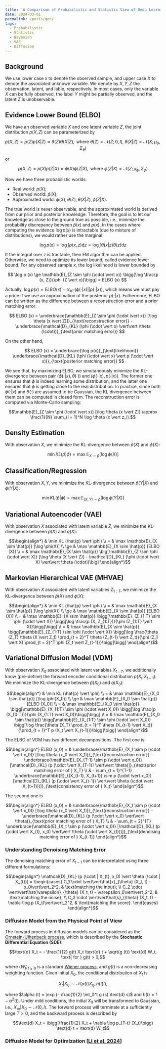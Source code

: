 ```yaml
---
title: 'A Comparison of Probabilistic and Statistic View of Deep Learning Models'
date: 2024-03-01
permalink: /posts/gen/
tags:
  - Probabilistic
  - Statistic
  - Bayesian
  - VAE
  - Diffusion
---
```


Background
---
We use lower case $x$ to denote the observed sample, and upper case $X$ to denote the associated unknown variable. We denote by $X, Y, Z$ the observation, latent, and lable, respectively. In most cases, only the variable $X$ can be fully observed, the label $Y$ might be partially observed, and the latent $Z$ is unobservable. 

Evidence Lower Bound (ELBO)
---
We have an observed variable $X$ and one latent variable $Z$, the joint distribution $p(X, Z)$ can be parameterized by 

$$
p(X, Z) = p (Z) p (X|Z) \approx \theta (Z) \theta (X|Z), \text{ where } \theta (Z) = \mathcal{N} (Z; 0, I), \; \theta (X|Z) = \mathcal{N} (X; \mu_{\theta}, \Sigma_{\theta})
$$

or 

$$
p(X, Z) = p (X) p (Z \vert X) \approx \phi (X) \phi (Z \vert X), \text{ where } \phi (Z \vert X) = \mathcal{N} (Z; \mu_{\phi}, \Sigma_{\phi})
$$

Now we have three probabilistic worlds: 

  * Real world: $p(X)$;
  * Observed world: $\hat{p} (X)$;
  * Approximated world: $\phi (X), \theta(Z), \theta(X\vert Z), \phi(Z\vert X)$.

The true world is never observable, and the approximated world is derived from our prior and posterior knowledge. Therefore, the goal is to let our knowledge as close to the ground true as possible, i.e., minimize the probability discrepancy between $\hat{p} (x)$ and $p(x)$. In the cases where computing the evidence $\log p (x)$ is intractable (due to mixture of distributions), we would rather use the marginal 

$$
\log p(x) = \log \int p (x, z) \text{d} z = \log \int \theta (x \vert z) \theta (z) \text{d} z
$$

If the integral over $z$ is tractable, then EM algorithm can be applied. Otherwise, we need to optimize its lower bound, called evidence lower bound. For any observed sample $x$, the log likelihood is lower bounded by

$$
\log p (x) \ge \mathbb{E}_{Z \sim \phi (\cdot \vert x)} \bigg[\log \frac{p (x, Z)}{\phi (Z \vert x)}\bigg] = ELBO (x)
$$

Actually, $\log p (x) = ELBO (x) + \mathcal{D}_{KL} (\phi (\cdot\vert x) \vert \vert  p(\cdot\vert x))$, which means we must pay a price if we use an approximation of the posterior $p(\cdot\vert x)$. Futhermore, ELBO can be written as the difference between a reconstruction error and a prior matching error:

$$
ELBO (x) = \underbrace{\mathbb{E}_{Z \sim \phi (\cdot \vert x)} [\log \theta (x \vert Z)]}_{\text{reconstruction error}} - \underbrace{\mathcal{D}_{KL} (\phi (\cdot \vert x) \vert\vert \theta (\cdot))}_{\text{prior matching error}}
$$

On the other hand,

$$
ELBO (x) = \underbrace{\log p(x)}_{\text{likelihood}} - \underbrace{\mathcal{D}_{KL} (\phi (\cdot \vert x) \vert p (\cdot \vert x))}_{\text{posterior matching error}}
$$

We see that, by maximizing ELBO, we simutaneously minimize the KL-divergence between pair $(\phi(\cdot\vert x), \theta(\cdot))$ and $(\phi (\cdot\vert x), p(\cdot\vert x))$. The former one ensures that $\phi$ is indeed learning some distribution, and the latter one ensures that $\phi$ is getting close to the real distribution. In practice, since both $\phi (\cdot \vert x)$ and $\theta (\cdot)$ are assumed to be Gaussian, the KL divergence between them can be computed in closed form. The reconstruction error is computed via Monte-Carlo sampling:

$$\mathbb{E}_{Z \sim \phi (\cdot \vert x)} [\log \theta (x \vert Z)] \approx \frac{1}{N} \sum_{i = 1}^N \log \theta (x \vert z_i).$$

Density Estimation
---
With observation $X$, we minimize the KL-divergence between $\hat{p} (X)$ and $\phi(X)$:

$$\min KL (\hat{p} \vert \phi) = \max \mathbb{E}_{X \sim \hat{p}} [\log \phi(X)]$$

Classification/Regression
---
With observation $X, Y$, we minimize the KL-divergence between $\hat{p} (Y\vert X)$ and $\phi(Y\vert X)$:

$$\min KL (\hat{p} \vert \phi) = \max \mathbb{E}_{(X, Y) \sim \hat{p}} [\log \phi(Y \vert X)]$$

Variational Autoencoder (VAE)
---
With observation $X$ associated with latent variable $Z$, we minimize the KL-divergence between $\hat{p} (X)$ and $q(X)$:

$$\begin{align*}
& \min KL (\hat{p} \vert  \phi) \\
= & \max \mathbb{E}_{X \sim \hat{p}} [\log \phi(X)] \\
\ge & \max \mathbb{E}_{X \sim \hat{p}} [ELBO (X)] \\
= & \max \mathbb{E}_{X \sim \hat{p}} \big[\mathbb{E}_{Z \sim \phi (\cdot \vert X)} [\log \theta (X \vert Z)] - \mathcal{D}_{KL} (\phi (\cdot \vert X) \vert\vert \theta (\cdot))\big]
\end{align*}$$

Markovian Hierarchical VAE (MHVAE)
---
With observation $X$ associated with latent variables $Z_{1:T}$, we minimize the KL-divergence between $\hat{p} (X)$ and $\phi(X)$:

$$\begin{align*}
& \min KL (\hat{p} \vert  \phi) \\ 
= & \max \mathbb{E}_{X \sim \hat{p}} [\log \phi(X)] \\
\ge & \max \mathbb{E}_{X \sim \hat{p}} [ELBO (X)] \\
= & \max \mathbb{E}_{X \sim \hat{p}} \bigg[\mathbb{E}_{Z_{1:T} \sim \phi (\cdot \vert X)} \bigg[\log \frac{p (X, Z_{1:T})}{\phi (Z_{1:T} \vert X)}\bigg]\bigg] \\
= & \max \mathbb{E}_{X \sim \hat{p}} \bigg[\mathbb{E}_{Z_{1:T} \sim \phi (\cdot \vert X)} \bigg[\log \frac{\theta (Z_T) \theta (X \vert Z_1) \prod_{t = 2}^T \theta (Z_{t-1} \vert Z_t)}{\phi (Z_1 \vert X) \prod_{t = 2}^T \phi (Z_t \vert Z_{t-1})}\bigg]\bigg]
\end{align*}$$

Variational Diffusion Model (VDM)
---
With observation $X_0$ associated with latent variables $X_{1:T}$, we additionally know (pre-define) the forward encoder conditional distribution $p (X_t \vert  X_{t-1})$. We minimize the KL-divergence between $\hat{p} (X_0)$ and $q(X_0)$:

$$\begin{align*}
& \min KL (\hat{p} \vert  \phi) \\ 
= & \max \mathbb{E}_{X_0 \sim \hat{p}} [\log \phi(X_0)] \\
\ge & \max \mathbb{E}_{X_0 \sim \hat{p}} [ELBO (X_0)] \\
= & \max \mathbb{E}_{X_0 \sim \hat{p}} \bigg[\mathbb{E}_{X_{1:T} \sim \phi (\cdot \vert X_0)} \bigg[\log \frac{p (X_{0:T})}{\phi (X_{1:T} \vert X_0)}\bigg]\bigg] \\
= & \max \mathbb{E}_{X_0 \sim \hat{p}} \bigg[\mathbb{E}_{X_{1:T} \sim \phi (\cdot \vert X_0)} \bigg[\log \frac{\theta (X_T) \prod_{t = 1}^T \theta (X_{t-1} \vert X_t)}{\prod_{t = 1}^T p (X_t \vert X_{t-1})}\bigg]\bigg]
\end{align*}$$

The ELBO of VDM has two different decompositions. The first one is

$$\begin{align*}
ELBO (x_0) = & \underbrace{\mathbb{E}_{X_1 \sim p (\cdot \vert x_0)} [\log \theta (x_0 \vert X_1)]}_{\text{reconstruction error}} - \underbrace{\mathbb{E}_{X_{T-1} \sim p (\cdot \vert x_0)} [\mathcal{D}_{KL} (p (\cdot \vert X_{T-1}) \vert\vert  \theta)]}_{\text{prior matching error of } X_T} \\
& - \sum_{t = 1}^{T-1} \underbrace{\mathbb{E}_{(X_{t-1}, X_{t+1}) \sim p (\cdot \vert x_0)} [\mathcal{D}_{KL} (p (\cdot \vert X_{t-1}) \vert\vert \theta (\cdot \vert X_{t+1}))]}_{\text{consistency error of } X_t}
\end{align*}$$

The second one is

$$\begin{align*}
ELBO (x_0) = & \underbrace{\mathbb{E}_{X_1 \sim p (\cdot \vert x_0)} [\log \theta (x_0 \vert X_1)]}_{\text{reconstruction error}} - \underbrace{\mathcal{D}_{KL} (p (\cdot \vert x_0) \vert\vert  \theta)}_{\text{prior matching error of } X_T} \\
& - \sum_{t = 2}^{T} \underbrace{\mathbb{E}_{X_t \sim p (\cdot \vert x_0)} [\mathcal{D}_{KL} (p (\cdot \vert X_{t}, x_0) \vert\vert  \theta (\cdot \vert X_{t}))]}_{\text{denoising matching error of } X_{t-1}}
\end{align*}$$

### Understanding Denoising Matching Error
The denoising matching error of $X_{t-1}$ can be interpretated using three different formulations:

$$\begin{align*}
\mathcal{D}_{KL} (p (\cdot | X_{t}, x_0) \vert  \theta (\cdot | X_{t})) = \begin{cases}
C_1 \cdot \vert\vert\hat{x}_{\theta} (X_t, t) - x_0\vert\vert_2^2, & \text{matching the input}; \\
C_2 \cdot \vert\vert\hat{\varepsilon}_{\theta} (X_t, t) - \varepsilon_0\vert\vert_2^2, & \text{matching the noise}; \\
C_3 \cdot \vert\vert\hat{s}_{\theta} (X_t, t) - \nabla \log p (X_t)\vert\vert_2^2, & \text{matching the score}.
\end{cases}
\end{align*}$$

### Diffusion Model from the Physical Point of View
The forward process in diffusion models can be considered as the [Ornstein-Ulhenbeck process](https://www.wikiwand.com/en/Ornstein%E2%80%93Uhlenbeck_process), which is described by the **Stochastic Differential Equation (SDE)**:

$$\text{d} X_t = - \frac{1}{2} g(t) X_t \text{d} t + \sqrt{g (t)} \text{d} W_t, \text{ for } g(t) > 0,$$

where $(W_t)_{t \ge 0}$ is a standard [Wiener process](https://www.wikiwand.com/en/Wiener_process), and $g(t)$ is a non-decreasing weighting function. Given initial $X_0$, the conditional distribution of $X_t$ is

$$X_t \vert X_0 \sim \mathcal{N} (\alpha (t) X_0, h(t) I),$$

where $\alpha (t) = \exp (- \frac{1}{2} \int_0^t g (s) \text{d} s)$ and $h(t) = 1 - \alpha^2 (t)$. Under mild conditions, the initial $X_0$ will be transformed to Gaussian, i.e., $X_{\infty} \vert X_0 \sim \mathcal{N} (0, I)$. The forward process will terminate at a sufficiently large $T > 0$, and the backward process is described by

$$\text{d} X_t = \bigg(\frac{1}{2} X_t + \nabla \log p_{T-t} (X_t)\bigg) \text{d} t + \text{d} W_t$$

### Diffusion Model for Optimization [[Li et al. 2024](https://arxiv.org/abs/2403.13219)]